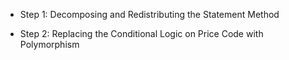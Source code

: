 + Step 1: Decomposing and Redistributing the Statement Method

+ Step 2: Replacing the Conditional Logic on Price Code with Polymorphism
